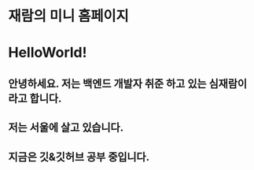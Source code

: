 # 재람의 미니 홈페이지
# HelloWorld!

## 안녕하세요. 저는 백엔드 개발자 취준 하고 있는 심재람이라고 합니다.

## 저는 서울에 살고 있습니다.

## 지금은 깃&깃허브 공부 중입니다.